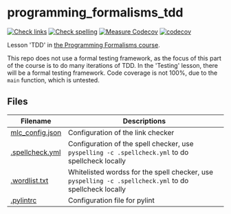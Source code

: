 # programming_formalisms_tdd

[![Check links](https://github.com/richelbilderbeek/programming_formalisms_tdd/actions/workflows/check_links.yaml/badge.svg?branch=master)](https://github.com/richelbilderbeek/programming_formalisms_tdd/actions/workflows/check_links.yaml)
[![Check spelling](https://github.com/richelbilderbeek/programming_formalisms_tdd/actions/workflows/check_spelling.yaml/badge.svg?branch=master)](https://github.com/richelbilderbeek/programming_formalisms_tdd/actions/workflows/check_spelling.yaml)
[![Measure Codecov](https://github.com/richelbilderbeek/programming_formalisms_tdd/actions/workflows/measure_coverage.yml/badge.svg?branch=master)](https://github.com/richelbilderbeek/programming_formalisms_tdd/actions/workflows/measure_coverage.yml)
[![codecov](https://codecov.io/gh/richelbilderbeek/programming_formalisms_tdd/branch/master/graph/badge.svg?token=K4FIPOQ5ZH)](https://codecov.io/gh/richelbilderbeek/programming_formalisms_tdd)

Lesson 'TDD' in [the Programming Formalisms course](https://github.com/UPPMAX/programming_formalisms).

This repo does not use a formal testing framework,
as the focus of this part of the course is to do many iterations of TDD.
In the 'Testing' lesson, there will be a formal testing framework.
Code coverage is not 100%, due to the `main` function, which is untested.

## Files

Filename                           |Descriptions
-----------------------------------|------------------------------------------------------------------------------------------------------
[mlc_config.json](mlc_config.json) |Configuration of the link checker
[.spellcheck.yml](.spellcheck.yml) |Configuration of the spell checker, use `pyspelling -c .spellcheck.yml` to do spellcheck locally
[.wordlist.txt](.wordlist.txt)     |Whitelisted wordss for the spell checker, use `pyspelling -c .spellcheck.yml` to do spellcheck locally
[.pylintrc](.pylintrc)             |Configuration file for pylint

